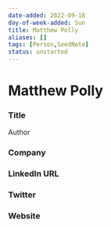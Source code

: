 ```yaml
---
date-added: 2022-09-18
day-of-week-added: Sun
title: Matthew Polly
aliases: []
tags: [Person,SeedNote]
status: unstarted
---
```


# Matthew Polly

### Title
Author

### Company


### LinkedIn URL


### Twitter


### Website






